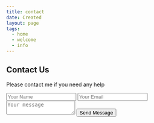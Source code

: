 ```yaml
---
title: contact
date: Created
layout: page
tags:
  - home
  - welcome
  - info
---
```

<section class="content">
<div class="heading White">
<h2>Contact Us</h2>
<p>Please contact me if you need any help</p>
</div>
<body>
<div class="contact-form">
<form name="contact" method="POST" data-netlify="true">
<div class="contact-box">
<input type="text" class="input-field" placeholder="Your Name">
<input type="email" class="input-field" placeholder="Your Email">
<textarea type="text" class="input-field textarea-field"placeholder="Your message"></textarea>
<button type="button" class="btn">Send Message</button>
</form>
</div>
</body>